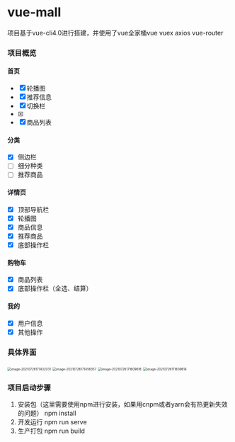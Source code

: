# vue-mall

项目基于vue-cli4.0进行搭建，并使用了vue全家桶vue vuex axios vue-router

### 项目概览

#### 首页

- [x] 轮播图
- [x] 推荐信息
- [x] 切换栏
- [x] 
- [x] 商品列表

#### 分类

- [x] 侧边栏
- [ ] 细分种类
- [ ] 推荐商品

#### 详情页

- [x] 顶部导航栏
- [x] 轮播图
- [x] 商品信息
- [x] 推荐商品
- [x] 底部操作栏

#### 购物车

- [x] 商品列表
- [x] 底部操作栏（全选、结算）

#### 我的

- [x] 用户信息
- [x] 其他操作

### 具体界面

<img src="/Users/lala/Library/Application Support/typora-user-images/image-20210726171432031.png" alt="image-20210726171432031" style="zoom:50%;" />

<img src="/Users/lala/Library/Application Support/typora-user-images/image-20210726171456357.png" alt="image-20210726171456357" style="zoom:50%;" />

<img src="/Users/lala/Library/Application Support/typora-user-images/image-20210726171609616.png" alt="image-20210726171609616" style="zoom:50%;" />

<img src="/Users/lala/Library/Application Support/typora-user-images/image-20210726171639614.png" alt="image-20210726171639614" style="zoom:50%;" />

### 项目启动步骤

1. 安装包（这里需要使用npm进行安装，如果用cnpm或者yarn会有热更新失效的问题） npm install
2. 开发运行 npm run serve
3. 生产打包 npm run build

#### 

